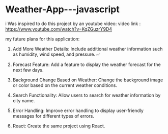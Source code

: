 # Weather-App---javascript

i Was inspired to do this project by an youtube video:
video link : https://www.youtube.com/watch?v=KqZGuzrY9D4

my future plans for this application:
1. Add More Weather Details:
Include additional weather information such as humidity, wind speed, and pressure. ✅

2. Forecast Feature:
Add a feature to display the weather forecast for the next few days.

3. Background Change Based on Weather:
Change the background image or color based on the current weather conditions.

4. Search Functionality:
Allow users to search for weather information by city name.

5. Error Handling:
Improve error handling to display user-friendly messages for different types of errors.

6. React:
Create the same project using React.
